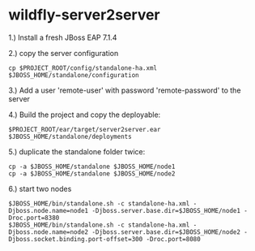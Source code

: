 # wildfly-server2server

1.) Install a fresh JBoss EAP 7.1.4

2.) copy the server configuration

    cp $PROJECT_ROOT/config/standalone-ha.xml $JBOSS_HOME/standalone/configuration
     
3.) Add a user 'remote-user' with password 'remote-password' to the server

4.) Build the project and copy the deployable:

    $PROJECT_ROOT/ear/target/server2server.ear $JBOSS_HOME/standalone/deployments
    
5.) duplicate the standalone folder twice:

    cp -a $JBOSS_HOME/standalone $JBOSS_HOME/node1
    cp -a $JBOSS_HOME/standalone $JBOSS_HOME/node2
    
6.) start two nodes

    $JBOSS_HOME/bin/standalone.sh -c standalone-ha.xml -Djboss.node.name=node1 -Djboss.server.base.dir=$JBOSS_HOME/node1 -Droc.port=8380
    $JBOSS_HOME/bin/standalone.sh -c standalone-ha.xml -Djboss.node.name=node2 -Djboss.server.base.dir=$JBOSS_HOME/node2 -Djboss.socket.binding.port-offset=300 -Droc.port=8080